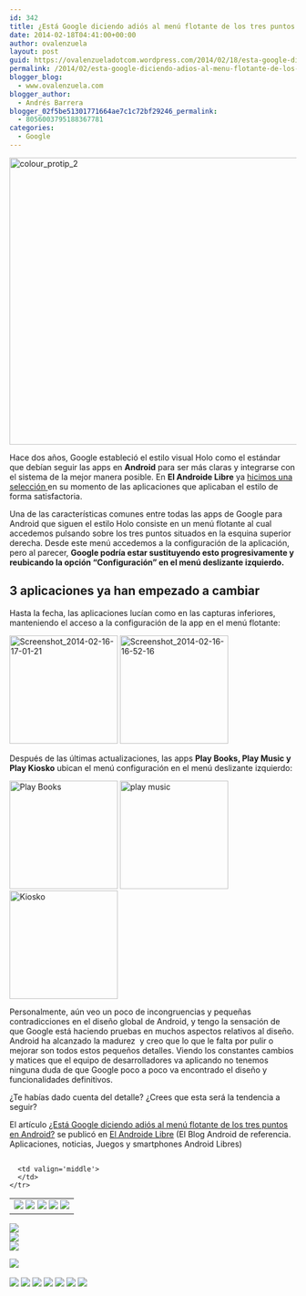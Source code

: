 ```yaml
---
id: 342
title: ¿Está Google diciendo adiós al menú flotante de los tres puntos en Android?
date: 2014-02-18T04:41:00+00:00
author: ovalenzuela
layout: post
guid: https://ovalenzueladotcom.wordpress.com/2014/02/18/esta-google-diciendo-adios-al-menu-flotante-de-los-tres-puntos-en-android
permalink: /2014/02/esta-google-diciendo-adios-al-menu-flotante-de-los-tres-puntos-en-android.html
blogger_blog:
  - www.ovalenzuela.com
blogger_author:
  - Andrés Barrera
blogger_02f5be51301771664ae7c1c72bf29246_permalink:
  - 8056003795188367781
categories:
  - Google
---
```

[<img class="alignnone size-large wp-image-127372" alt="colour_protip_2" src="http://www.elandroidelibre.com/wp-content/uploads/2014/02/colour_protip_2-680x504.png" width="680" height="504" />](http://www.elandroidelibre.com/wp-content/uploads/2014/02/colour_protip_2.png)

Hace dos años, Google estableció el estilo visual Holo como el estándar que debían seguir las apps en **Android** para ser más claras y integrarse con el sistema de la mejor manera posible. En **El Androide Libre** ya <a href="http://www.elandroidelibre.com/2012/07/especial-aplicaciones-holo-aplicaciones-pure-android.html" target="_blank">hicimos una selección </a>en su momento de las aplicaciones que aplicaban el estilo de forma satisfactoria.

Una de las características comunes entre todas las apps de Google para Android que siguen el estilo Holo consiste en un menú flotante al cual accedemos pulsando sobre los tres puntos situados en la esquina superior derecha. Desde este menú accedemos a la configuración de la aplicación, pero al parecer, **Google podría estar sustituyendo esto progresivamente y reubicando la opción “Configuración” en el menú deslizante izquierdo.**

## 3 aplicaciones ya han empezado a cambiar

Hasta la fecha, las aplicaciones lucían como en las capturas inferiores, manteniendo el acceso a la configuración de la app en el menú flotante:

[<img width="190" height="190" src="http://www.elandroidelibre.com/wp-content/uploads/2014/02/Screenshot_2014-02-16-17-01-21-190x190.png" class="attachment-thumbnail" alt="Screenshot_2014-02-16-17-01-21" />](http://www.elandroidelibre.com/2014/02/esta-google-diciendo-adios-al-menu-flotante-de-los-tres-puntos-en-android.html/screenshot_2014-02-16-17-01-21 "Screenshot_2014-02-16-17-01-21") [<img width="190" height="190" src="http://www.elandroidelibre.com/wp-content/uploads/2014/02/Screenshot_2014-02-16-16-52-16-190x190.png" class="attachment-thumbnail" alt="Screenshot_2014-02-16-16-52-16" />](http://www.elandroidelibre.com/2014/02/esta-google-diciendo-adios-al-menu-flotante-de-los-tres-puntos-en-android.html/screenshot_2014-02-16-16-52-16 "Screenshot_2014-02-16-16-52-16") 

Después de las últimas actualizaciones, las apps **Play Books, Play Music y Play Kiosko** ubican el menú configuración en el menú deslizante izquierdo:

[<img width="190" height="190" src="http://www.elandroidelibre.com/wp-content/uploads/2014/02/Play-Books-190x190.png" class="attachment-thumbnail" alt="Play Books" />](http://www.elandroidelibre.com/2014/02/esta-google-diciendo-adios-al-menu-flotante-de-los-tres-puntos-en-android.html/play-books "Play Books") [<img width="190" height="190" src="http://www.elandroidelibre.com/wp-content/uploads/2014/02/play-music-190x190.png" class="attachment-thumbnail" alt="play music" />](http://www.elandroidelibre.com/2014/02/esta-google-diciendo-adios-al-menu-flotante-de-los-tres-puntos-en-android.html/play-music-6 "play music") [<img width="190" height="190" src="http://www.elandroidelibre.com/wp-content/uploads/2014/02/Kiosko-190x190.png" class="attachment-thumbnail" alt="Kiosko" />](http://www.elandroidelibre.com/2014/02/esta-google-diciendo-adios-al-menu-flotante-de-los-tres-puntos-en-android.html/kiosko "Kiosko") 

Personalmente, aún veo un poco de incongruencias y pequeñas contradicciones en el diseño global de Android, y tengo la sensación de que Google está haciendo pruebas en muchos aspectos relativos al diseño. Android ha alcanzado la madurez  y creo que lo que le falta por pulir o mejorar son todos estos pequeños detalles. Viendo los constantes cambios y matices que el equipo de desarrolladores va aplicando no tenemos ninguna duda de que Google poco a poco va encontrado el diseño y funcionalidades definitivos.

¿Te habías dado cuenta del detalle? ¿Crees que esta será la tendencia a seguir?

El artículo [¿Está Google diciendo adiós al menú flotante de los tres puntos en Android?](http://www.elandroidelibre.com/2014/02/esta-google-diciendo-adios-al-menu-flotante-de-los-tres-puntos-en-android.html) se publicó en [El Androide Libre](http://www.elandroidelibre.com) (El Blog Android de referencia. Aplicaciones, noticias, Juegos y smartphones Android Libres)


<img width="1" height="1" src="http://rss.feedsportal.com/c/34005/f/617036/s/3739cb24/sc/15/mf.gif" border="0" /> 

<div>
  <table border='0'>
    <tr>
      <td valign='middle'>
        <a href="http://share.feedsportal.com/share/twitter/?u=http%3A%2F%2Fwww.elandroidelibre.com%2F2014%2F02%2Festa-google-diciendo-adios-al-menu-flotante-de-los-tres-puntos-en-android.html&t=%C2%BFEst%C3%A1+Google+diciendo+adi%C3%B3s+al+men%C3%BA+flotante+de+los+tres+puntos+en+Android%3F" target="_blank"><img src="http://res3.feedsportal.com/social/twitter.png" border="0" /></a> <a href="http://share.feedsportal.com/share/facebook/?u=http%3A%2F%2Fwww.elandroidelibre.com%2F2014%2F02%2Festa-google-diciendo-adios-al-menu-flotante-de-los-tres-puntos-en-android.html&t=%C2%BFEst%C3%A1+Google+diciendo+adi%C3%B3s+al+men%C3%BA+flotante+de+los+tres+puntos+en+Android%3F" target="_blank"><img src="http://res3.feedsportal.com/social/facebook.png" border="0" /></a> <a href="http://share.feedsportal.com/share/linkedin/?u=http%3A%2F%2Fwww.elandroidelibre.com%2F2014%2F02%2Festa-google-diciendo-adios-al-menu-flotante-de-los-tres-puntos-en-android.html&t=%C2%BFEst%C3%A1+Google+diciendo+adi%C3%B3s+al+men%C3%BA+flotante+de+los+tres+puntos+en+Android%3F" target="_blank"><img src="http://res3.feedsportal.com/social/linkedin.png" border="0" /></a> <a href="http://share.feedsportal.com/share/gplus/?u=http%3A%2F%2Fwww.elandroidelibre.com%2F2014%2F02%2Festa-google-diciendo-adios-al-menu-flotante-de-los-tres-puntos-en-android.html&t=%C2%BFEst%C3%A1+Google+diciendo+adi%C3%B3s+al+men%C3%BA+flotante+de+los+tres+puntos+en+Android%3F" target="_blank"><img src="http://res3.feedsportal.com/social/googleplus.png" border="0" /></a> <a href="http://share.feedsportal.com/share/email/?u=http%3A%2F%2Fwww.elandroidelibre.com%2F2014%2F02%2Festa-google-diciendo-adios-al-menu-flotante-de-los-tres-puntos-en-android.html&t=%C2%BFEst%C3%A1+Google+diciendo+adi%C3%B3s+al+men%C3%BA+flotante+de+los+tres+puntos+en+Android%3F" target="_blank"><img src="http://res3.feedsportal.com/social/email.png" border="0" /></a>
      </td>
      
      <td valign='middle'>
      </td>
    </tr>
  </table>
</div>

[<img src="http://da.feedsportal.com/r/186530707659/u/49/f/617036/c/34005/s/3739cb24/sc/15/rc/1/rc.img" border="0" />](http://da.feedsportal.com/r/186530707659/u/49/f/617036/c/34005/s/3739cb24/sc/15/rc/1/rc.htm)  
[<img src="http://da.feedsportal.com/r/186530707659/u/49/f/617036/c/34005/s/3739cb24/sc/15/rc/2/rc.img" border="0" />](http://da.feedsportal.com/r/186530707659/u/49/f/617036/c/34005/s/3739cb24/sc/15/rc/2/rc.htm)  
[<img src="http://da.feedsportal.com/r/186530707659/u/49/f/617036/c/34005/s/3739cb24/sc/15/rc/3/rc.img" border="0" />](http://da.feedsportal.com/r/186530707659/u/49/f/617036/c/34005/s/3739cb24/sc/15/rc/3/rc.htm)

[<img src="http://da.feedsportal.com/r/186530707659/u/49/f/617036/c/34005/s/3739cb24/a2.img" border="0" />](http://da.feedsportal.com/r/186530707659/u/49/f/617036/c/34005/s/3739cb24/a2.htm)
<img width="1" height="1" src="http://pi.feedsportal.com/r/186530707659/u/49/f/617036/c/34005/s/3739cb24/a2t.img" border="0" /> 

<div>
  <a href="http://feeds.feedburner.com/~ff/elandroidelibre?a=MWJLeD7O1rU:3-COpPbaPSg:ecdYMiMMAMM"><img src="http://feeds.feedburner.com/~ff/elandroidelibre?d=ecdYMiMMAMM" border="0" /></a> <a href="http://feeds.feedburner.com/~ff/elandroidelibre?a=MWJLeD7O1rU:3-COpPbaPSg:V_sGLiPBpWU"><img src="http://feeds.feedburner.com/~ff/elandroidelibre?i=MWJLeD7O1rU:3-COpPbaPSg:V_sGLiPBpWU" border="0" /></a> <a href="http://feeds.feedburner.com/~ff/elandroidelibre?a=MWJLeD7O1rU:3-COpPbaPSg:7Q72WNTAKBA"><img src="http://feeds.feedburner.com/~ff/elandroidelibre?d=7Q72WNTAKBA" border="0" /></a> <a href="http://feeds.feedburner.com/~ff/elandroidelibre?a=MWJLeD7O1rU:3-COpPbaPSg:dnMXMwOfBR0"><img src="http://feeds.feedburner.com/~ff/elandroidelibre?d=dnMXMwOfBR0" border="0" /></a> <a href="http://feeds.feedburner.com/~ff/elandroidelibre?a=MWJLeD7O1rU:3-COpPbaPSg:yIl2AUoC8zA"><img src="http://feeds.feedburner.com/~ff/elandroidelibre?d=yIl2AUoC8zA" border="0" /></a> <a href="http://feeds.feedburner.com/~ff/elandroidelibre?a=MWJLeD7O1rU:3-COpPbaPSg:qj6IDK7rITs"><img src="http://feeds.feedburner.com/~ff/elandroidelibre?d=qj6IDK7rITs" border="0" /></a> <a href="http://feeds.feedburner.com/~ff/elandroidelibre?a=MWJLeD7O1rU:3-COpPbaPSg:I9og5sOYxJI"><img src="http://feeds.feedburner.com/~ff/elandroidelibre?d=I9og5sOYxJI" border="0" /></a>
</div>

<img src="http://feeds.feedburner.com/~r/elandroidelibre/~4/MWJLeD7O1rU" height="1" width="1" />
